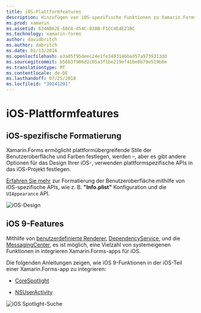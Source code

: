 ```yaml
---
title: iOS-Plattformfeatures
description: Hinzufügen von iOS-spezifische Funktionen zu Xamarin.Forms-apps
ms.prod: xamarin
ms.assetid: 634AB62E-68C8-454C-838B-F1CC4E4E21BC
ms.technology: xamarin-forms
author: davidbritch
ms.author: dabritch
ms.date: 01/13/2016
ms.openlocfilehash: e3a85f95deec24e1fe3403146bad57a9739313dd
ms.sourcegitcommit: b56b3f906d2c05a3f1be219ef41be8b79e519b8e
ms.translationtype: MT
ms.contentlocale: de-DE
ms.lasthandoff: 07/25/2018
ms.locfileid: "39241291"
---
```

# <a name="ios-platform-features"></a>iOS-Plattformfeatures

## <a name="ios-specific-formatting"></a>iOS-spezifische Formatierung

Xamarin.Forms ermöglicht plattformübergreifende Stile der Benutzeroberfläche und Farben festlegen, werden –, aber es gibt andere Optionen für das Design Ihrer iOS-, verwenden plattformspezifische APIs in das iOS-Projekt festlegen.

[Erfahren Sie mehr](theme.md) zur Formatierung der Benutzeroberfläche mithilfe von iOS-spezifische APIs, wie z. B. **"Info.plist"** Konfiguration und die `UIAppearance` API.

![](images/status-white-sml.png "iOS-Design")

## <a name="ios-9-features"></a>iOS 9-Features

Mithilfe von [benutzerdefinierte Renderer](~/xamarin-forms/app-fundamentals/custom-renderer/index.md), [DependencyService](~/xamarin-forms/app-fundamentals/dependency-service/index.md), und die [MessagingCenter](~/xamarin-forms/app-fundamentals/messaging-center.md), es ist möglich, eine Vielzahl von systemeigenen Funktionen in integrieren Xamarin.Forms-apps für iOS.

Die folgenden Anleitungen zeigen, wie iOS 9-Funktionen in der iOS-Teil einer Xamarin.Forms-app zu integrieren:

* [CoreSpotlight](https://github.com/xamarin/recipes/tree/master/Recipes/xamarin-forms/iOS/core-spotlight-search)

* [NSUserActivity](https://github.com/xamarin/recipes/tree/master/Recipes/xamarin-forms/iOS/nsuseractivity-search)

![](images/corespotlight.png "iOS Spotlight-Suche")

